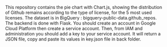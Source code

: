 This repository contains the pie chart with Chart.js, showing the distribution of Github remains according to the type of license, for the 5 most used licenses.
The dataset is in BigQuery : bigquery-public-data.github_repos. The backend is done with Flask.
You should create an account in Google Cloud Platform then create a service account. Then, from IAM and administration you should add a key to your service account. It will return a JSON file, copy and paste its values in key.json file in back folder. 